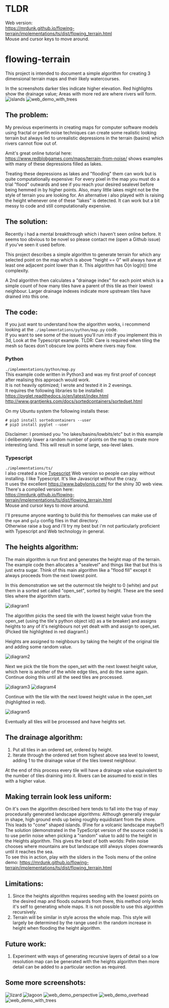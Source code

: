 # TLDR
Web version:  
https://mrdunk.github.io/flowing-terrain/implementations/ts/dist/flowing_terrain.html  
Mouse and cursor keys to move around.

# flowing-terrain
This project is intended to document a simple algorithm for creating 3
dimensional terrain maps and their likely watercourses.

In the screenshots darker tiles indicate higher elevation.
Red highlights show the drainage value; Areas with more red are where rivers will form.
![islands](https://github.com/mrdunk/flowing-terrain/blob/master/assets/watershed.png)
![web_demo_with_trees](https://github.com/mrdunk/flowing-terrain/blob/master/assets/web_demo_with_trees.png)

## The problem:
My previous experiments in creating maps for computer software models using
fractal or perlin noise techniques can create some realistic looking terrain but
always led to unrealistic depressions in the terrain (basins) which rivers
cannot flow out of.

Amit's great online tutorial here:
https://www.redblobgames.com/maps/terrain-from-noise/
shows examples with many of these depressions filled as lakes.

Treating these depressions as lakes and "flooding" them can work but is quite
computationally expensive: For every pixel in the map you must do a trial "flood"
outwards and see if you reach your desired sealevel before being hemmed in by
higher points. Also, many little lakes might not be the style of terrain you are
looking for.
An alternative i also played with is raising the height whenever one of these
"lakes" is detected. It can work but a bit messy to code and still
computationally expensive.

## The solution:
Recently i had a mental breakthrough which i haven't seen online before.
It seems too obvious to be novel so please contact me (open a Github issue) if
you've seen it used before.

This project describes a simple algorithm to generate terrain for which any
selected point on the map which is above "height == 0" will always have at
least one adjacent point lower than it.
This algorithm has O(n log(n)) time complexity.

A 2nd algorithm then calculates a "drainage index" for each point which is a
simple count of how many tiles have a parent of this tile as their lowest
neighbour. Larger drainage indexes indicate more upstream tiles have drained
into this one.

## The code:
If you just want to understand how the algorithm works, i recommend looking at
the `./implementations/python/map.py` code.  
If you want to see some of the issues you'll run into if you implement this in
3d, Look at the Typescript example. TLDR: Care is required when tiling the mesh
so faces don't obscure low points where rivers may flow.

### Python
`./implementations/python/map.py`  
This example code written in Python3 and was my first proof of concept after
realising this approach would work.  
It is not heavily optimized; I wrote and tested it in 2 evenings.  
It requires the following libraries to be installed:  
https://pyglet.readthedocs.io/en/latest/index.html  
http://www.grantjenks.com/docs/sortedcontainers/sortedset.html  

On my Ubuntu system the following installs these:
```
# pip3 install sortedcontainers --user
# pip3 install pyglet --user
```

Disclaimer: I promised you "no lakes/basins/lowbits/etc" but in this example i
deliberately lower a random number of points on the map to create more
interesting land. This will result in some large, sea-level lakes.

### Typescript
`./implementations/ts/`  
I also created a nice [Typescript](https://www.typescriptlang.org/) Web version
so people can play without installing. I like Typescript. It's like Javascript
without the crazy.  
It uses the excellent https://www.babylonjs.com/ for the shiny 3D web view.  
There's a compiled version here:  
https://mrdunk.github.io/flowing-terrain/implementations/ts/dist/flowing_terrain.html  
Mouse and cursor keys to move around.  

I'll presume anyone wanting to build this for themselves can make use of the
`npm` and `gulp` config files in that directory.  
Otherwise raise a bug and i'll try my best but i'm not particularly proficient with
Typescript and Web technology in general.

## The heights algorithm:
The main algorithm is run first and generates the height map of the terrain. The
example code then allocates a "sealevel" and things like that but this is just
extra sugar.
Think of this main algorithm like a "flood fill" except it always proceeds from
the next lowest point.

In this demonstration we set the outermost tile height to 0 (white) and put them
in a sorted set called "open_set", sorted by height. These are the seed tiles
where the algorithm starts.

![diagram1](https://github.com/mrdunk/flowing-terrain/blob/master/assets/diagram1.png)

The algorithm picks the seed tile with the lowest height value from the open_set
(using the tile's python object id() as a tie breaker) and assigns heights to
any of it's neighbours not yet dealt with and assign to open_set.
(Picked tile highlighted in red diagram1.)

Heights are assigned to neighbours by taking the height of the original tile and
adding some random value.



![diagram2](https://github.com/mrdunk/flowing-terrain/blob/master/assets/diagram2.png)

Next we pick the tile from the open_set with the next lowest height value, which
here is another of the while edge tiles, and do the same again.
Continue doing this until all the seed tiles are processed.



![diagram3](https://github.com/mrdunk/flowing-terrain/blob/master/assets/diagram3.png)
![diagram4](https://github.com/mrdunk/flowing-terrain/blob/master/assets/diagram4.png)

Continue with the tile with the next lowest height value in the open_set
(highlighted in red).



![diagram5](https://github.com/mrdunk/flowing-terrain/blob/master/assets/diagram5.png)

Eventually all tiles will be processed and have heights set.



## The drainage algorithm:
1. Put all tiles in an ordered set, ordered by height.
1. Iterate through the ordered set from highest above sea level to lowest, adding 1 to the drainage value of the tiles lowest neighbour.

At the end of this process every tile will have a drainage value equivalent to
the number of tiles draining into it. Rivers can be assumed to exist in tiles
with a higher value.

## Making terrain look less uniform:
On it's own the algorithm described here tends to fall into the trap of may procedurally generated landscape algorithms: Although generally irregular in shape, high ground ends up being roughly equidistant from the shore. This leads to "cone" shaped islands. (Fine for a volcanic landscape maybe?)  
The solution (demonstrated in the TypeScript version of the source code) is to use perlin noise when picking a "random" value to add to the height in the Heights algorithm. This gives the best of both worlds: Pelin noise chooses where mountains are but landscape still always slopes downwards until it reaches the sea.  
To see this in action, play with the sliders in the Tools menu of the online demo: 
https://mrdunk.github.io/flowing-terrain/implementations/ts/dist/flowing_terrain.html  

## Limitations:
1. Since the heights algorithm requires seeding with the lowest points on the desired map and floods outwards from there, this method only lends it's self to generating whole maps. It is not possible to use this algorithm recursively.
1. Terrain will be similar in style across the whole map. This style will largely be determined by the range used in the random increase in height when flooding the height algorithm.

## Future work:
1. Experiment with ways of generating recursive layers of detail so a low resolution map can be generated with the heights algorithm then more detail can be added to a particular section as required.

## Some more screenshots:
![lizard](https://github.com/mrdunk/flowing-terrain/blob/master/assets/lizard.png)
![lagoon](https://github.com/mrdunk/flowing-terrain/blob/master/assets/lagoon.png)
![web_demo_perspective](https://github.com/mrdunk/flowing-terrain/blob/master/assets/web_demo_perspective.png)
![web_demo_overhead](https://github.com/mrdunk/flowing-terrain/blob/master/assets/web_demo_overhead.png)
![web_demo_with_trees](https://github.com/mrdunk/flowing-terrain/blob/master/assets/web_demo_with_trees.png)
